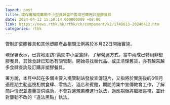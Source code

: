```yaml
---
layout: post
title: 環保署稱兩萬間中小型食肆當中兩成已轉用非塑膠餐具
date: 2024-04-12 15:58:14.000000000 +08:00
link: https://news.rthk.hk/rthk/ch/component/k2/1748613-20240412.htm
categories: rthk
---
```


管制即棄膠餐具和其他塑膠產品相關法例將於本月22日開始實施。

環保署表示，已實地走訪2萬間中小型食肆，了解營運方式，當中兩成已轉用非塑膠餐具，其餘食肆已知悉有關管制，開始尋找替代品、或正清理舊貨，亦有越來越多食肆查詢及訂購非塑膠餐具。

署方說，本月中起在多個主要入境管制站發放宣傳短片，又指將於實施後的6個月適應期主動巡視相關食肆、零售店、酒店和賓館，期間將集中宣傳教育工作，了解商戶情況並盡量提供協助，不會對違規業務進行執法，適應期後將繼續巡視，並針對屢勸不改的「違法黑點」執法。
